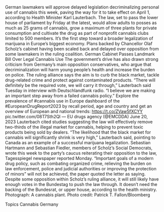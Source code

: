 German lawmakers will approve delayed legislation decriminalizing personal use of cannabis this week, paving the way for it to take effect on April 1, according to Health Minister Karl Lauterbach.
The law, set to pass the lower house of parliament by Friday at the latest, would allow adults to posses as much as 25 grams of cannabis, grow a maximum of three plants for private consumption and cultivate the drug as part of nonprofit cannabis clubs limited to 500 members.
It’s the first step toward a broader legalization of marijuana in Europe’s biggest economy. Plans backed by Chancellor Olaf Scholz’s cabinet having been scaled back and delayed over opposition from some lawmakers in the ruling coalition.
German Cabinet Passes Landmark Bill Over Legal Cannabis Use
The government’s drive has also drawn strong criticism from Germany’s main opposition conservatives, who argue that decriminalization will harm young people’s health and increase the burden on police. The ruling alliance says the aim is to curb the black market, tackle drug-related crime and protect against contaminated products.
“There will definitely be the required vote, we will carry it through,” Lauterbach said Tuesday in interview with Deutschlandfunk radio. “I believe we are making an important step away from a failed cannabis policy.”
Explore the prevalence of #cannabis use in Europe dashboard of the #EuropeanDrugReport2023 by recall period, age and country and get an overview of European and national trends: https://t.co/ZVaw5fXCYY pic.twitter.com/08T7Sth2Ql
— EU drugs agency (@EMCDDA) June 20, 2023
Lauterbach cited studies suggesting the law will effectively remove two-thirds of the illegal market for cannabis, helping to prevent toxic products being sold by dealers.
“The likelihood that the black market for cannabis will significantly shrink is very high,” Lauterbach said, pointing to Canada as an example of a successful marijuana legalization.
Sebastian Hartmann and Sebastian Fiedler, members of Scholz’s Social Democrats, wrote this week to the party’s caucus reiterating their opposition to the law, Tagesspiegel newspaper reported Monday.
“Important goals of a modern drug policy, such as combating organized crime, relieving the burden on law enforcement, police and judicial authorities or improving the protection of minors” will not be achieved, the paper quoted the letter as saying.
Despite some opposition within Scholz’s ruling alliance, it will still likely have enough votes in the Bundestag to push the law through. It doesn’t need the backing of the Bundesrat, or upper house, according to the health ministry.
Photograph: A cannabis plant. Photo credit: Patrick T. Fallon/Bloomberg

Topics
Cannabis
Germany
